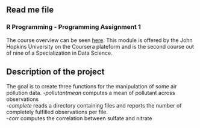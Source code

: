 ## Read me file

### R Programming - Programming Assignment 1  
  
The course overview can be seen [here](https://www.coursera.org/course/rprog). 
This module is offered by the John Hopkins University on the Coursera plateform and is 
the second course out of nine of a Specialization in Data Science.
  
## Description of the project

The goal is to create three functions for the manipulation of some air pollution data.
-*pollutantmean* computes a mean of pollutant across observations  
-*complete* reads a directory containing files and reports the number of
completely fulfilled observations per file.  
-*corr* computes the correlation between sulfate and nitrate
 
